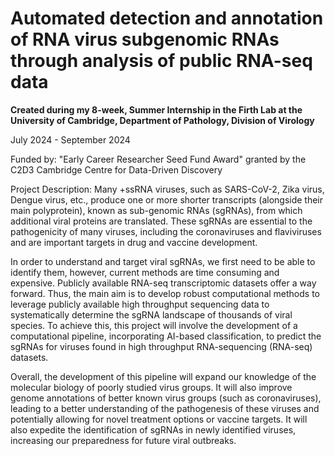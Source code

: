 # Automated detection and annotation of RNA virus subgenomic RNAs through analysis of public RNA-seq data

**Created during my 8-week, Summer Internship in the Firth Lab at the University of Cambridge, Department of Pathology, Division of Virology**

July 2024 - September 2024


Funded by: "Early Career Researcher Seed Fund Award" granted by the C2D3 Cambridge Centre for Data-Driven Discovery


Project Description: Many +ssRNA viruses, such as SARS-CoV-2, Zika virus, Dengue virus, etc., produce one or more shorter transcripts (alongside their main polyprotein), known as sub-genomic RNAs (sgRNAs), from which additional viral proteins are translated. These sgRNAs are essential to the pathogenicity of many viruses, including the coronaviruses and flaviviruses and are important targets in drug and vaccine development.

In order to understand and target viral sgRNAs, we first need to be able to identify them, however, current methods are time consuming and expensive. Publicly available RNA-seq transcriptomic datasets offer a way forward. Thus, the main aim is to develop robust computational methods to leverage publicly available high throughput sequencing data to systematically determine the sgRNA landscape of thousands of viral species. To achieve this, this project will involve the development of a computational pipeline, incorporating AI-based classification, to predict the sgRNAs for viruses found in high throughput RNA-sequencing (RNA-seq) datasets.

Overall, the development of this pipeline will expand our knowledge of the molecular biology of poorly studied virus groups. It will also improve genome annotations of better known virus groups (such as coronaviruses), leading to a better understanding of the pathogenesis of these viruses and potentially allowing for novel treatment options or vaccine targets. It will also expedite the identification of sgRNAs in newly identified viruses, increasing our preparedness for future viral outbreaks.